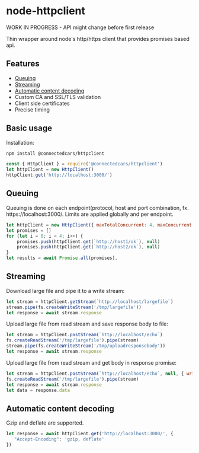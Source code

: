 # node-httpclient

WORK IN PROGRESS - API might change before first release

Thin wrapper around node's http/https client that provides promises based api.

## Features

* [Queuing](#queuing)
* [Streaming](#streaming)
* [Automatic content decoding](#automatic-content-decoding)
* Custom CA and SSL/TLS validation
* Client side certificates
* Precise timing

## Basic usage

Installation:

``` bash
npm install @connectedcars/httpclient
```

``` javascript
const { HttpClient } = require('@connectedcars/httpclient')
let httpClient = new HttpClient()
httpClient.get('http://localhost:3000/')
```

## Queuing

Queuing is done on each endpoint(protocol, host and port combination,
fx. https://localhost:3000/. Limits are applied globally and per endpoint.

``` javascript
let httpClient = new HttpClient({ maxTotalConcurrent: 4, maxConcurrent: 2, keepAlive: true })
let promises = []
for (let i = 0; i < 4; i++) {
    promises.push(httpClient.get(`http://host1/ok`), null)
    promises.push(httpClient.get(`http://host2/ok`), null)
}
let results = await Promise.all(promises),
```

## Streaming

Download large file and pipe it to a write stream:

``` javascript
let stream = httpClient.getStream(`http://localhost/largefile`)
stream.pipe(fs.createWriteStream('/tmp/largefile'))
let response = await stream.response
```

Upload large file from read stream and save response body to file:

``` javascript
let stream = httpClient.postStream(`http://localhost/echo`)
fs.createReadStream('/tmp/largefile').pipe(stream)
stream.pipe(fs.createWriteStream('/tmp/uploadresponsebody'))
let response = await stream.response
```

Upload large file from read stream and get body in response promise:

``` javascript
let stream = httpClient.postStream(`http://localhost/echo`, null, { writeStream: true })
fs.createReadStream('/tmp/largefile').pipe(stream)
let response = await stream.response
let data = response.data
```

## Automatic content decoding

Gzip and deflate are supported.

``` javascript
let response = await httpClient.get('http://localhost:3000/', {
   "Accept-Encoding": 'gzip, deflate'
})
```

